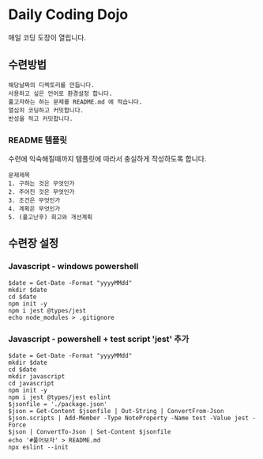 # Daily Coding Dojo
매일 코딩 도장이 열립니다.

## 수련방법
```
해당날짜의 디렉토리를 만듭니다.
사용하고 싶은 언어로 환경설정 합니다.
풀고자하는 하는 문제를 README.md 에 적습니다.
열심히 코딩하고 커밋합니다.
반성을 적고 커밋합니다.
```

### README 템플릿

수련에 익숙해질때까지 템플릿에 따라서 충실하게 작성하도록 합니다.

```
문제제목
1. 구하는 것은 무엇인가
2. 주어진 것은 무엇인가
3. 조건은 무엇인가
4. 계획은 무엇인가
5. (풀고난후) 회고와 개선계획
```

## 수련장 설정
### Javascript - windows powershell
```
$date = Get-Date -Format "yyyyMMdd"
mkdir $date
cd $date
npm init -y
npm i jest @types/jest
echo node_modules > .gitignore
```
### Javascript - powershell + test script 'jest' 추가
```
$date = Get-Date -Format "yyyyMMdd"
mkdir $date
cd $date
mkdir javascript
cd javascript
npm init -y
npm i jest @types/jest eslint
$jsonfile = './package.json'
$json = Get-Content $jsonfile | Out-String | ConvertFrom-Json
$json.scripts | Add-Member -Type NoteProperty -Name test -Value jest -Force
$json | ConvertTo-Json | Set-Content $jsonfile
echo '#풀어보자' > README.md 
npx eslint --init
```
